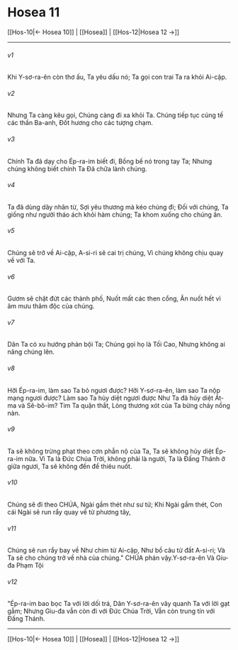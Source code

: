 # Hosea 11

[[Hos-10|← Hosea 10]] | [[Hosea]] | [[Hos-12|Hosea 12 →]]
***



###### v1 
Khi Y-sơ-ra-ên còn thơ ấu, Ta yêu dấu nó; Ta gọi con trai Ta ra khỏi Ai-cập. 

###### v2 
Nhưng Ta càng kêu gọi, Chúng càng đi xa khỏi Ta. Chúng tiếp tục cúng tế các thần Ba-anh, Đốt hương cho các tượng chạm. 

###### v3 
Chính Ta đã dạy cho Ép-ra-im biết đi, Bồng bế nó trong tay Ta; Nhưng chúng không biết chính Ta Đã chữa lành chúng. 

###### v4 
Ta đã dùng dây nhân từ, Sợi yêu thương mà kéo chúng đi; Đối với chúng, Ta giống như người tháo ách khỏi hàm chúng; Ta khom xuống cho chúng ăn. 

###### v5 
Chúng sẽ trở về Ai-cập, A-si-ri sẽ cai trị chúng, Vì chúng không chịu quay về với Ta. 

###### v6 
Gươm sẽ chặt đứt các thành phố, Nuốt mất các then cổng, Ăn nuốt hết vì âm mưu thâm độc của chúng. 

###### v7 
Dân Ta có xu hướng phản bội Ta; Chúng gọi họ là Tối Cao, Nhưng không ai nâng chúng lên. 

###### v8 
Hỡi Ép-ra-im, làm sao Ta bỏ ngươi được? Hỡi Y-sơ-ra-ên, làm sao Ta nộp mạng ngươi được? Làm sao Ta hủy diệt ngươi được Như Ta đã hủy diệt Át-ma và Sê-bô-im? Tim Ta quặn thắt, Lòng thương xót của Ta bừng cháy nồng nàn. 

###### v9 
Ta sẽ không trừng phạt theo cơn phẫn nộ của Ta, Ta sẽ không hủy diệt Ép-ra-im nữa. Vì Ta là Đức Chúa Trời, không phải là người, Ta là Đấng Thánh ở giữa ngươi, Ta sẽ không đến để thiêu nuốt. 

###### v10 
Chúng sẽ đi theo CHÚA, Ngài gầm thét như sư tử; Khi Ngài gầm thét, Con cái Ngài sẽ run rẩy quay về từ phương tây, 

###### v11 
Chúng sẽ run rẩy bay về Như chim từ Ai-cập, Như bồ câu từ đất A-si-ri; Và Ta sẽ cho chúng trở về nhà của chúng." CHÚA phán vậy.Y-sơ-ra-ên Và Giu-đa Phạm Tội 

###### v12 
"Ép-ra-im bao bọc Ta với lời dối trá, Dân Y-sơ-ra-ên vây quanh Ta với lời gạt gẫm; Nhưng Giu-đa vẫn còn đi với Đức Chúa Trời, Vẫn còn trung tín với Đấng Thánh.

***
[[Hos-10|← Hosea 10]] | [[Hosea]] | [[Hos-12|Hosea 12 →]]
